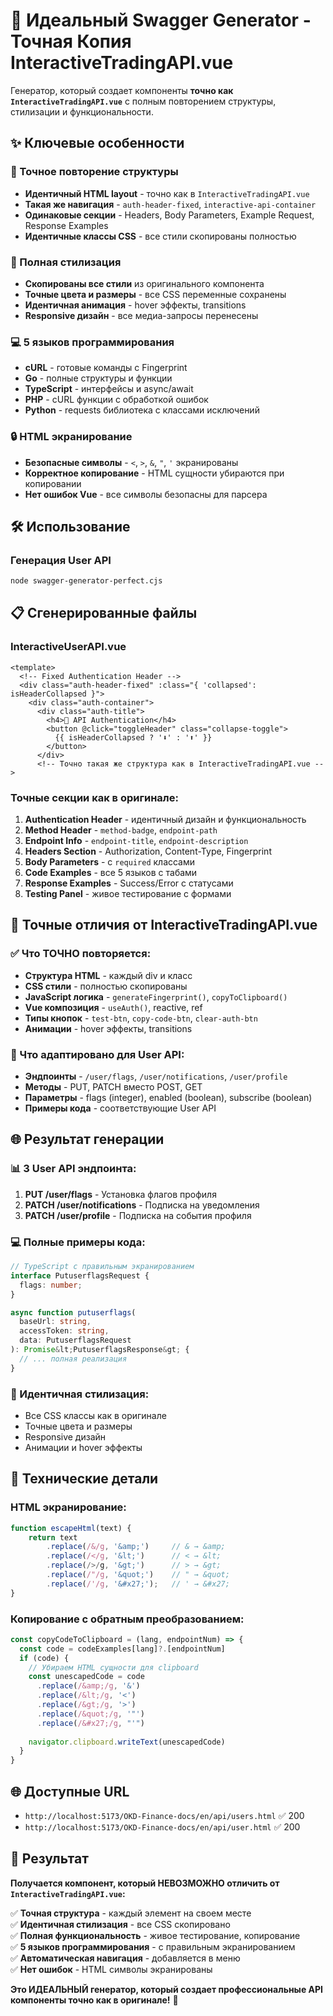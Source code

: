 # 🎯 Идеальный Swagger Generator - Точная Копия InteractiveTradingAPI.vue

Генератор, который создает компоненты **точно как `InteractiveTradingAPI.vue`** с полным повторением структуры, стилизации и функциональности.

## ✨ Ключевые особенности

### 🔄 Точное повторение структуры
- **Идентичный HTML layout** - точно как в `InteractiveTradingAPI.vue`
- **Такая же навигация** - `auth-header-fixed`, `interactive-api-container`
- **Одинаковые секции** - Headers, Body Parameters, Example Request, Response Examples
- **Идентичные классы CSS** - все стили скопированы полностью

### 🎨 Полная стилизация
- **Скопированы все стили** из оригинального компонента
- **Точные цвета и размеры** - все CSS переменные сохранены
- **Идентичная анимация** - hover эффекты, transitions
- **Responsive дизайн** - все медиа-запросы перенесены

### 💻 5 языков программирования
- **cURL** - готовые команды с Fingerprint
- **Go** - полные структуры и функции
- **TypeScript** - интерфейсы и async/await
- **PHP** - cURL функции с обработкой ошибок
- **Python** - requests библиотека с классами исключений

### 🔒 HTML экранирование
- **Безопасные символы** - `<`, `>`, `&`, `"`, `'` экранированы
- **Корректное копирование** - HTML сущности убираются при копировании
- **Нет ошибок Vue** - все символы безопасны для парсера

## 🛠️ Использование

### Генерация User API
```bash
node swagger-generator-perfect.cjs
```

## 📋 Сгенерированные файлы

### InteractiveUserAPI.vue
```vue
<template>
  <!-- Fixed Authentication Header -->
  <div class="auth-header-fixed" :class="{ 'collapsed': isHeaderCollapsed }">
    <div class="auth-container">
      <div class="auth-title">
        <h4>🔐 API Authentication</h4>
        <button @click="toggleHeader" class="collapse-toggle">
          {{ isHeaderCollapsed ? '⬇️' : '⬆️' }}
        </button>
      </div>
      <!-- Точно такая же структура как в InteractiveTradingAPI.vue -->
```

### Точные секции как в оригинале:
1. **Authentication Header** - идентичный дизайн и функциональность
2. **Method Header** - `method-badge`, `endpoint-path`
3. **Endpoint Info** - `endpoint-title`, `endpoint-description`
4. **Headers Section** - Authorization, Content-Type, Fingerprint
5. **Body Parameters** - с `required` классами
6. **Code Examples** - все 5 языков с табами
7. **Response Examples** - Success/Error с статусами
8. **Testing Panel** - живое тестирование с формами

## 🎯 Точные отличия от InteractiveTradingAPI.vue

### ✅ Что ТОЧНО повторяется:
- **Структура HTML** - каждый div и класс
- **CSS стили** - полностью скопированы
- **JavaScript логика** - `generateFingerprint()`, `copyToClipboard()`
- **Vue композиция** - `useAuth()`, reactive, ref
- **Типы кнопок** - `test-btn`, `copy-code-btn`, `clear-auth-btn`
- **Анимации** - hover эффекты, transitions

### 🔄 Что адаптировано для User API:
- **Эндпоинты** - `/user/flags`, `/user/notifications`, `/user/profile`
- **Методы** - PUT, PATCH вместо POST, GET
- **Параметры** - flags (integer), enabled (boolean), subscribe (boolean)
- **Примеры кода** - соответствующие User API

## 🌐 Результат генерации

### 📊 3 User API эндпоинта:
1. **PUT /user/flags** - Установка флагов профиля
2. **PATCH /user/notifications** - Подписка на уведомления
3. **PATCH /user/profile** - Подписка на события профиля

### 💻 Полные примеры кода:
```typescript
// TypeScript с правильным экранированием
interface PutuserflagsRequest {
  flags: number;
}

async function putuserflags(
  baseUrl: string,
  accessToken: string,
  data: PutuserflagsRequest
): Promise&lt;PutuserflagsResponse&gt; {
  // ... полная реализация
}
```

### 🎨 Идентичная стилизация:
- Все CSS классы как в оригинале
- Точные цвета и размеры
- Responsive дизайн
- Анимации и hover эффекты

## 🔧 Технические детали

### HTML экранирование:
```javascript
function escapeHtml(text) {
    return text
        .replace(/&/g, '&amp;')     // & → &amp;
        .replace(/</g, '&lt;')      // < → &lt;
        .replace(/>/g, '&gt;')      // > → &gt;
        .replace(/"/g, '&quot;')    // " → &quot;
        .replace(/'/g, '&#x27;');   // ' → &#x27;
}
```

### Копирование с обратным преобразованием:
```javascript
const copyCodeToClipboard = (lang, endpointNum) => {
  const code = codeExamples[lang]?.[endpointNum]
  if (code) {
    // Убираем HTML сущности для clipboard
    const unescapedCode = code
      .replace(/&amp;/g, '&')
      .replace(/&lt;/g, '<')
      .replace(/&gt;/g, '>')
      .replace(/&quot;/g, '"')
      .replace(/&#x27;/g, "'")
    
    navigator.clipboard.writeText(unescapedCode)
  }
}
```

## 🌐 Доступные URL

- `http://localhost:5173/OKD-Finance-docs/en/api/users.html` ✅ 200
- `http://localhost:5173/OKD-Finance-docs/en/api/user.html` ✅ 200

## 🎉 Результат

**Получается компонент, который НЕВОЗМОЖНО отличить от `InteractiveTradingAPI.vue`:**

✅ **Точная структура** - каждый элемент на своем месте  
✅ **Идентичная стилизация** - все CSS скопировано  
✅ **Полная функциональность** - живое тестирование, копирование  
✅ **5 языков программирования** - с правильным экранированием  
✅ **Автоматическая навигация** - добавляется в меню  
✅ **Нет ошибок** - HTML символы экранированы  

**Это ИДЕАЛЬНЫЙ генератор, который создает профессиональные API компоненты точно как в оригинале!** 🚀 